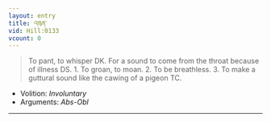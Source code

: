 ```yaml
---
layout: entry
title: འཁུན་
vid: Hill:0133
vcount: 0
---
```

> To pant, to whisper DK\. For a sound to come from the throat because of illness DS\. 1\. To groan, to moan\. 2\. To be breathless\. 3\. To make a guttural sound like the cawing of a pigeon TC\.

* Volition: _Involuntary_
* Arguments: _Abs-Obl_

---

